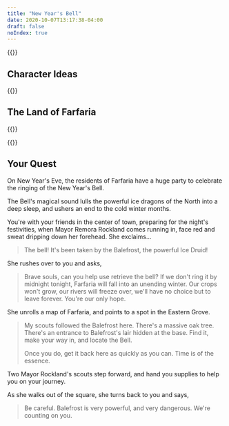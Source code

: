 ```yaml
---
title: "New Year's Bell"
date: 2020-10-07T13:17:38-04:00
draft: false
noIndex: true
---
```


{{<campaign-intro>}}


<div data-toc="On this page..."></div>


## Character Ideas

{{<campaign-character>}}


## The Land of Farfaria

{{<farfaria>}}

{{<maps href="/downloads/map.pdf">}}


## Your Quest

On New Year's Eve, the residents of Farfaria have a huge party to celebrate the ringing of the New Year's Bell.

The Bell's magical sound lulls the powerful ice dragons of the North into a deep sleep, and ushers an end to the cold winter months.

You're with your friends in the center of town, preparing for the night's festivities, when Mayor Remora Rockland comes running in, face red and sweat dripping down her forehead. She exclaims...

> The bell! It's been taken by the Balefrost, the powerful Ice Druid!

She rushes over to you and asks,

> Brave souls, can you help use retrieve the bell? If we don't ring it by midnight tonight, Farfaria will fall into an unending winter. Our crops won't grow, our rivers will freeze over, we'll have no choice but to leave forever. You're our only hope.

She unrolls a map of Farfaria, and points to a spot in the Eastern Grove.

> My scouts followed the Balefrost here. There's a massive oak tree. There's an entrance to Balefrost's lair hidden at the base. Find it, make your way in, and locate the Bell.
>
> Once you do, get it back here as quickly as you can. Time is of the essence.

Two Mayor Rockland's scouts step forward, and hand you supplies to help you on your journey.

As she walks out of the square, she turns back to you and says,

> Be careful. Balefrost is very powerful, and very dangerous. We're counting on you.